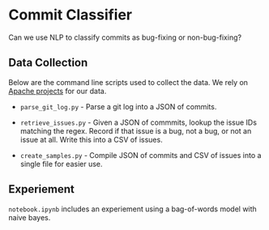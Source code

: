 # Commit Classifier

Can we use NLP to classify commits as bug-fixing or non-bug-fixing?

## Data Collection

Below are the command line scripts used to collect the data. We rely on [Apache projects](https://issues.apache.org/jira/secure/BrowseProjects.jspa) for our data.

- `parse_git_log.py` - Parse a git log into a JSON of commits.

- `retrieve_issues.py` - Given a JSON of commmits, lookup the issue IDs matching the regex. Record if that issue is a bug, not a bug, or not an issue at all. Write this into a CSV of issues.

- `create_samples.py` - Compile JSON of commits and CSV of issues into a single file for easier use.

## Experiement

`notebook.ipynb` includes an experiement using a bag-of-words model with naive bayes.
